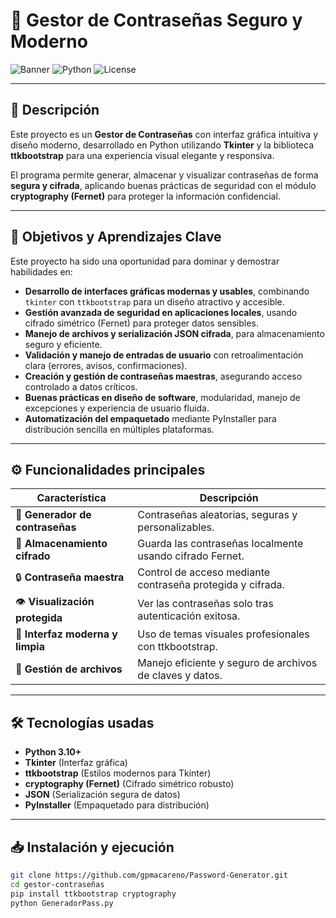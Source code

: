 # 🔐 Gestor de Contraseñas Seguro y Moderno

![Banner](https://img.shields.io/badge/Status-Completed-green) ![Python](https://img.shields.io/badge/Python-3.10+-blue) ![License](https://img.shields.io/badge/License-MIT-yellow)

---

## 🚀 Descripción

Este proyecto es un **Gestor de Contraseñas** con interfaz gráfica intuitiva y diseño moderno, desarrollado en Python utilizando **Tkinter** y la biblioteca **ttkbootstrap** para una experiencia visual elegante y responsiva.

El programa permite generar, almacenar y visualizar contraseñas de forma **segura y cifrada**, aplicando buenas prácticas de seguridad con el módulo **cryptography (Fernet)** para proteger la información confidencial.

---

## 🎯 Objetivos y Aprendizajes Clave

Este proyecto ha sido una oportunidad para dominar y demostrar habilidades en:

- **Desarrollo de interfaces gráficas modernas y usables**, combinando `tkinter` con `ttkbootstrap` para un diseño atractivo y accesible.
- **Gestión avanzada de seguridad en aplicaciones locales**, usando cifrado simétrico (Fernet) para proteger datos sensibles.
- **Manejo de archivos y serialización JSON cifrada**, para almacenamiento seguro y eficiente.
- **Validación y manejo de entradas de usuario** con retroalimentación clara (errores, avisos, confirmaciones).
- **Creación y gestión de contraseñas maestras**, asegurando acceso controlado a datos críticos.
- **Buenas prácticas en diseño de software**, modularidad, manejo de excepciones y experiencia de usuario fluida.
- **Automatización del empaquetado** mediante PyInstaller para distribución sencilla en múltiples plataformas.

---

## ⚙️ Funcionalidades principales

| Característica                   | Descripción                                   |
| ------------------------------- | ---------------------------------------------|
| 🔑 **Generador de contraseñas**  | Contraseñas aleatorias, seguras y personalizables. |
| 💾 **Almacenamiento cifrado**   | Guarda las contraseñas localmente usando cifrado Fernet. |
| 🔒 **Contraseña maestra**        | Control de acceso mediante contraseña protegida y cifrada. |
| 👁️ **Visualización protegida** | Ver las contraseñas solo tras autenticación exitosa. |
| 🎨 **Interfaz moderna y limpia**| Uso de temas visuales profesionales con ttkbootstrap. |
| 📁 **Gestión de archivos**       | Manejo eficiente y seguro de archivos de claves y datos. |

---

## 🛠 Tecnologías usadas

- **Python 3.10+**
- **Tkinter** (Interfaz gráfica)
- **ttkbootstrap** (Estilos modernos para Tkinter)
- **cryptography (Fernet)** (Cifrado simétrico robusto)
- **JSON** (Serialización segura de datos)
- **PyInstaller** (Empaquetado para distribución)

---

## 📥 Instalación y ejecución

```bash
git clone https://github.com/gpmacareno/Password-Generator.git
cd gestor-contraseñas
pip install ttkbootstrap cryptography
python GeneradorPass.py
